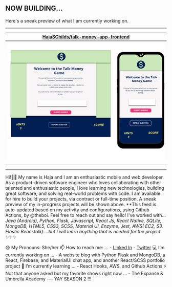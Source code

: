## NOW BUILDING...

Here's a sneak preview of what I am currently working on.

---

| [HajaSChilds/talk-money-app-frontend](https://github.com/HajaSChilds/talk-money-app-frontend) |
| :-: |
| <a href="https://github.com/HajaSChilds/talk-money-app-frontend"><img src="https://github.com/HajaSChilds/talk-money-app-frontend/raw/master/DISPLAY.jpg" alt="HajaSChilds/talk-money-app-frontend" title="HajaSChilds/talk-money-app-frontend" width="NaN" height="NaN"></a> |



---

Hi!👋🏽  My name is Haja and I am an enthusiastic mobile and web developer. As a product-driven software engineer who loves collaborating with other talented and enthusiastic people, I love learning new technologies, building great software, and solving real-world problems with code. I am available for hire to build your projects, via contract or full-time position. A sneak preview of my in-progress projects will be shown above. **This feed is auto-updated based on my activity and configurations, using Github Actions, by @theboi.  Feel free to reach out and say hello!
I've worked with... *Java (Android), Python, Flask, Javascript, React Js, React Native, SQLite, MongoDB, HTML5, CSS3, SCSS, Material UI, Enzyme, Jest, AWS( EC2, S3, Elastic Beanstalk) ...but I will learn anything that is needed for the project* ✨✨✨

😄 My Pronouns: She/her
📫 How to reach me: ... - [Linked In](https://www.linkedin.com/in/haja-childs-dev-md/) - [Twitter](https://twitter.com/tech_natural)
💻 I’m currently working on ... - A website blog with Python Flask and MongoDB, a React, Firebase, and MaterialUI chat app, and another React/SCSS portfolio project
🌱 I’m currently learning ... - React Hooks, AWS, and Github Actions
⚡ Not that anyone asked but my favorite shows right now ... - The Expanse  &  Umbrella Academy --- YAY SEASON 2 !!!